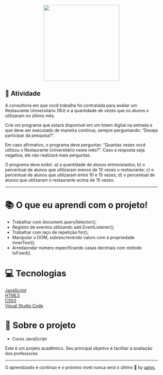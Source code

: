 <div align='center'>
<img src=".github/logo.png" width='250'>
</div>

## 🚀 Atividade

A consultoria em que você trabalha foi contratada para avaliar um Restaurante Universitário (RU) e a quantidade de vezes que os alunos o utilizaram no último mês.

Crie um programa que estará disponível em um totem digital na entrada e que deve ser executado de maneira contínua, sempre perguntando: “Deseja participar da pesquisa?”.

Em caso afirmativo, o programa deve perguntar: “Quantas vezes você utilizou o Restaurante Universitário neste mês?”. Caso a resposta seja negativa, ele não realizará mais perguntas.

O programa deve exibir:
a) a quantidade de alunos entrevistados;
b) o percentual de alunos que utilizaram menos de 10 vezes o restaurante; 
c) o percentual de alunos que utilizaram entre 10 e 15 vezes;
d) o percentual de alunos que utilizaram o restaurante acima de 15 vezes.

---

# 📚 O que eu aprendi com o projeto!

- Trabalhar com document.querySelector();
- Registro de eventos utilizando add.EventListener();
- Trabalhar com laço de repetição for();
- Manipular o DOM, sobrescrevendo valors com a propriedade innerText();
- Arredaondar número especificando casas decimais com método toFixed().

# 💻 Tecnologias

<a href='https://www.javascript.com/'>JavaScript</a>
<br/>
<a href='https://www.w3schools.com/html/'>HTML5</a>
<br/>
<a href='https://www.w3schools.com/css/'>CSS3</a>
<br/>
<a href='https://code.visualstudio.com/'>Visual Studio Code</a>
<br/>

# 📝 Sobre o projeto

- Curso JavaScript

Este é um projeto acadêmico. Seu principal objetivo é facilitar a avaliação dos professores.

---

O aprendizado é contínuo e o próximo nível nunca será o último 🚀 by [aalvs](https://app.rocketseat.com.br/me/aalvs).